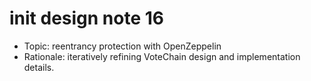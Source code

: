 # init design note 16

- Topic: reentrancy protection with OpenZeppelin
- Rationale: iteratively refining VoteChain design and implementation details.
